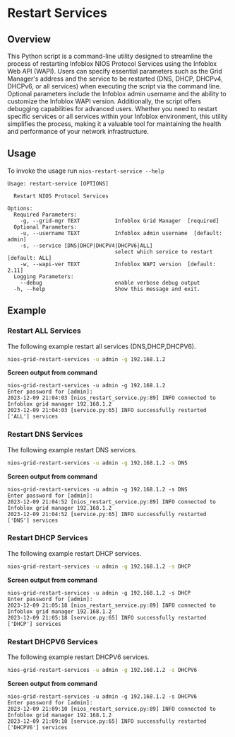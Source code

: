 # Restart Services

## Overview

This Python script is a command-line utility designed to streamline the process of restarting
Infoblox NIOS Protocol Services using the Infoblox Web API (WAPI). Users can specify essential 
parameters such as the Grid Manager's address and the service to be restarted (DNS, DHCP, DHCPv4, 
DHCPv6, or all services) when executing the script via the command line. Optional parameters include
the Infoblox admin username and the ability to customize the Infoblox WAPI version. Additionally, 
the script offers debugging capabilities for advanced users. Whether you need to restart specific 
services or all services within your Infoblox environment, this utility simplifies the process, 
making it a valuable tool for maintaining the health and performance of your network infrastructure.

## Usage

To invoke the usage run `nios-restart-service --help`

```
Usage: restart-service [OPTIONS]

  Restart NIOS Protocol Services

Options:
  Required Parameters: 
    -g, --grid-mgr TEXT           Infoblox Grid Manager  [required]
  Optional Parameters: 
    -u, --username TEXT           Infoblox admin username  [default: admin]
    -s, --service [DNS|DHCP|DHCPV4|DHCPV6|ALL]
                                  select which service to restart  [default: ALL]
    -w, --wapi-ver TEXT           Infoblox WAPI version  [default: 2.11]
  Logging Parameters: 
    --debug                       enable verbose debug output
  -h, --help                      Show this message and exit.
```

## Example

### Restart ALL Services

The following example restart all services (DNS,DHCP,DHCPV6).

```sh
nios-grid-restart-services -u admin -g 192.168.1.2
```

**Screen output from command**

```text
nios-grid-restart-services -u admin -g 192.168.1.2 
Enter password for [admin]: 
2023-12-09 21:04:03 [nios_restart_service.py:89] INFO connected to Infoblox grid manager 192.168.1.2
2023-12-09 21:04:03 [service.py:65] INFO successfully restarted ['ALL'] services
```

### Restart DNS Services

The following example restart DNS services.

```sh
nios-grid-restart-services -u admin -g 192.168.1.2 -s DNS
```

**Screen output from command**

```text
nios-grid-restart-services -u admin -g 192.168.1.2 -s DNS
Enter password for [admin]: 
2023-12-09 21:04:52 [nios_restart_service.py:89] INFO connected to Infoblox grid manager 192.168.1.2
2023-12-09 21:04:52 [service.py:65] INFO successfully restarted ['DNS'] services
```

### Restart DHCP Services

The following example restart DHCP services.

```sh
nios-grid-restart-services -u admin -g 192.168.1.2 -s DHCP
```

**Screen output from command**

```text
nios-grid-restart-services -u admin -g 192.168.1.2 -s DHCP
Enter password for [admin]: 
2023-12-09 21:05:18 [nios_restart_service.py:89] INFO connected to Infoblox grid manager 192.168.1.2
2023-12-09 21:05:18 [service.py:65] INFO successfully restarted ['DHCP'] services
```

### Restart DHCPV6 Services

The following example restart DHCPV6 services.

```sh
nios-grid-restart-services -u admin -g 192.168.1.2 -s DHCPV6
```

**Screen output from command**

```text
nios-grid-restart-services -u admin -g 192.168.1.2 -s DHCPV6
Enter password for [admin]: 
2023-12-09 21:09:10 [nios_restart_service.py:89] INFO connected to Infoblox grid manager 192.168.1.2
2023-12-09 21:09:10 [service.py:65] INFO successfully restarted ['DHCPV6'] services
```
